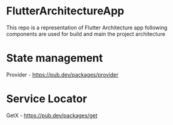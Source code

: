 # FlutterArchitectureApp
This repo is a representation of Flutter Architecture app following components are used for build and main the project architecture


# State management 
Provider - https://pub.dev/packages/provider

# Service Locator 
GetX - https://pub.dev/packages/get



